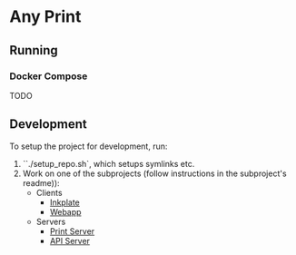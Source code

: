 # Any Print

## Running

### Docker Compose

TODO

## Development

To setup the project for development, run:

1. ``./setup_repo.sh`, which setups symlinks etc.
2. Work on one of the subprojects (follow instructions in the subproject's readme)):
   - Clients
     - [Inkplate](clients/firmware/)
     - [Webapp](clients/webapp/)
   - Servers
     - [Print Server](servers/print_server/)
     - [API Server](servers/api_server/)
